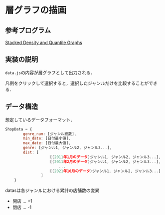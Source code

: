 # 層グラフの描画

## 参考プログラム

[Stacked Density and Quantile Graphs](http://bl.ocks.org/NPashaP/113f7fea0751fa1513e1)

## 実装の説明

`data.js`の内容が層グラフとして出力される．

凡例をクリックして選択すると，選択したジャンルだけを比較することができる．

## データ構造

想定しているデータフォーマット．

```javaScript
ShopData = {
        genre_num: [ジャンル総数],
        min_date: [日付最小値], 
        max_date: [日付最大値],
        genre: [ジャンル1, ジャンル2, ジャンル3...], 
        dist: [
                    [(2011年1月のデータ)ジャンル1, ジャンル2, ジャンル3...],
                    [(2011年2月のデータ)ジャンル1, ジャンル2, ジャンル3...],
                        ...
                    [(2021年10月のデータ)ジャンル1, ジャンル2, ジャンル3...]
                ]
    }
```

datasは各ジャンルにおける累計の店舗数の変異

- 開店 ... +1
- 閉店 ... -1


